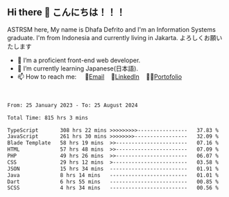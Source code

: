 ## Hi there 👋 こんにちは！！！
ASTRSM here, My name is Dhafa Defrito and I'm an Information Systems graduate. I'm from Indonesia and currently living in Jakarta. よろしくお願いたします

- 🔭 I’m a proficient front-end web developer.
- 🌱 I’m currently learning Japanese(日本語).
- 📫 How to reach me: &nbsp;&nbsp;&nbsp;&nbsp;📧[Email](ddefrito@gmail.com)&nbsp;&nbsp;&nbsp;&nbsp;💼[LinkedIn](https://www.linkedin.com/in/dhafa-defrita-rama-yudistira-9357a9229/)&nbsp;&nbsp;&nbsp;&nbsp;👨‍🎨[Portofolio](https://ddefrito.vercel.app/)
<br>
<!-- <p align="left">
<a href="https://github.com/ASTRSM">
  <img height="180em" src="https://github-readme-stats-eight-theta.vercel.app/api?username=ASTRSM&show_icons=true&theme=dracula&include_all_commits=true&count_private=true"/>
  <img height="180em" src="https://github-readme-stats-eight-theta.vercel.app/api/top-langs/?username=ASTRSM&layout=compact&langs_count=8&theme=dracula"/>
</a>
</p> -->

<!--START_SECTION:waka-->

```txt
From: 25 January 2023 - To: 25 August 2024

Total Time: 815 hrs 3 mins

TypeScript       308 hrs 22 mins >>>>>>>>>----------------   37.83 %
JavaScript       261 hrs 30 mins >>>>>>>>-----------------   32.09 %
Blade Template   58 hrs 19 mins  >>-----------------------   07.16 %
HTML             57 hrs 48 mins  >>-----------------------   07.09 %
PHP              49 hrs 26 mins  >>-----------------------   06.07 %
CSS              29 hrs 12 mins  >------------------------   03.58 %
JSON             15 hrs 34 mins  -------------------------   01.91 %
Java             8 hrs 14 mins   -------------------------   01.01 %
Dart             6 hrs 55 mins   -------------------------   00.85 %
SCSS             4 hrs 34 mins   -------------------------   00.56 %
```

<!--END_SECTION:waka-->
